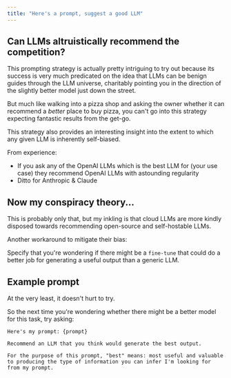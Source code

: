 ```yaml
---
title: "Here's a prompt, suggest a good LLM"
---
```


## Can LLMs altruistically recommend the competition?

This prompting strategy is actually pretty intriguing to try out because its success is very much predicated on the idea that LLMs can be benign guides through the LLM universe, charitably pointing you in the direction of the slightly better model just down the street. 

But much like walking into a pizza shop and asking the owner whether it can recommend a *better* place to buy pizza, you can't go into this strategy expecting fantastic results from the get-go.

This strategy also provides an interesting insight into the extent to which any given LLM is inherently self-biased.

From experience:

- If you ask any of the OpenAI LLMs which is the best LLM for (your use case) they recommend OpenAI LLMs with astounding regularity  
- Ditto for Anthropic & Claude  

## Now my conspiracy theory...

This is probably only that, but my inkling is that cloud LLMs are more kindly disposed towards recommending open-source and self-hostable LLMs.

Another workaround to mitigate their bias:

Specify that you're wondering if there might be a `fine-tune` that could do a better job for generating a useful output than a generic LLM.

## Example prompt

At the very least, it doesn't hurt to try.

So the next time you're wondering whether there might be a better model for this task, try asking:

```text
Here's my prompt: {prompt}

Recommend an LLM that you think would generate the best output.

For the purpose of this prompt, "best" means: most useful and valuable to producing the type of information you can infer I'm looking for from my prompt.
```
